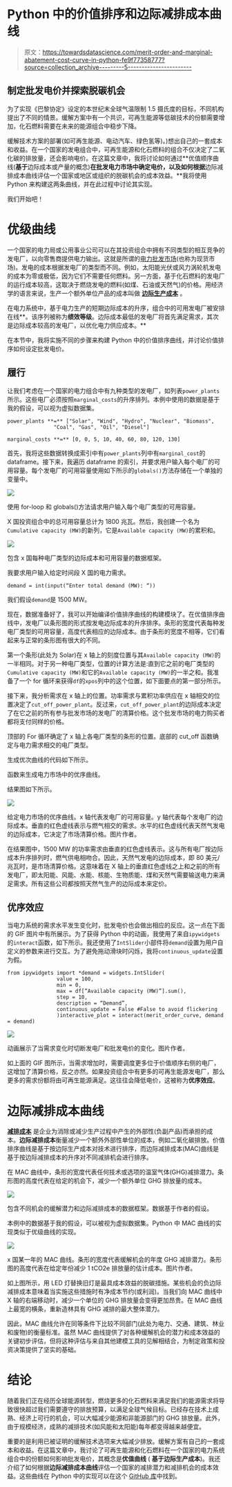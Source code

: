 # Python 中的价值排序和边际减排成本曲线

> 原文：<https://towardsdatascience.com/merit-order-and-marginal-abatement-cost-curve-in-python-fe9f77358777?source=collection_archive---------5----------------------->

## 制定批发电价并探索脱碳机会

为了实现《巴黎协定》设定的本世纪末全球气温限制 1.5 摄氏度的目标，不同机构提出了不同的情景。缓解方案中有一个共识，可再生能源等低碳技术的份额需要增加，化石燃料需要在未来的能源组合中稳步下降。

缓解技术方案的部署(如可再生能源、电动汽车、绿色氢等)。)想出自己的一套成本和收益。在一个国家的发电组合中，可再生能源和化石燃料的组合不仅决定了二氧化碳的排放量，还会影响电价。在这篇文章中，我将讨论如何通过**优值顺序曲线(**基于**边际成本或产量的概念)**在批发电力市场中确定电价，以及如何根据**边际减排成本曲线评估一个国家或地区或组织的脱碳机会的成本效益。**我将使用 Python 来构建这两条曲线，并在此过程中讨论其实现。

我们开始吧！

# 优级曲线

一个国家的电力局或公用事业公司可以在其投资组合中拥有不同类型的相互竞争的发电厂，以向零售商提供电力输出。这就是所谓的[电力批发市场](https://fsr.eui.eu/electricity-markets-in-the-eu/)(也称为现货市场)。发电的成本根据发电厂的类型而不同。例如，太阳能光伏或风力涡轮机发电的成本为零或极低，因为它们不需要任何燃料。另一方面，基于化石燃料的发电厂的运行成本较高，这取决于燃烧发电的燃料(如煤、石油或天然气)的价格。用经济学的语言来说，生产一个额外单位产品的成本叫做 [**边际生产成本**](https://www.investopedia.com/terms/m/marginalcostofproduction.asp) 。

在电力系统中，基于电力生产的短期边际成本的升序，组合中的可用发电厂被安排在线**。该序列被称为**绩效等级**。边际成本最低的发电厂将首先满足需求，其次是边际成本较高的发电厂，以优化电力供应成本。**

在本节中，我将实施不同的步骤来构建 Python 中的价值排序曲线，并讨论价值排序如何设定批发电价。

## 履行

让我们考虑在一个国家的电力组合中有九种类型的发电厂，如列表`power_plants`所示。这些电厂必须按照`marginal_costs`的升序排列。本例中使用的数据是基于我的假设，可以视为虚拟数据集。

```
power_plants **=** ["Solar", "Wind", "Hydro", "Nuclear", "Biomass",
               "Coal", "Gas", "Oil", "Diesel"]

marginal_costs **=** [0, 0, 5, 10, 40, 60, 80, 120, 130]
```

首先，我将这些数据转换成索引中有`power_plants`列中有`marginal_cost`的 dataframe。接下来，我遍历 dataframe 的索引，并要求用户输入每个电厂的可用容量。每个发电厂的可用容量使用如下所示的`globals()`方法存储在一个单独的变量中。

![](img/061b04228df965e1063c8eb8fb3aef2a.png)

使用 for-loop 和 globals()方法请求用户输入每个电厂类型的可用容量。

X 国投资组合中的总可用容量总计为 1800 兆瓦。然后，我创建一个名为`Cumulative capacity (MW)`的新列，它是`Available capacity (MW)`的累积和。

![](img/0da22a5c813ad97da26cbbb34569d4dd.png)

包含 x 国每种电厂类型的边际成本和可用容量的数据框架。

我要求用户输入给定时间段 X 国的电力需求。

```
demand = int(input(“Enter total demand (MW): “))
```

我们假设`demand`是 1500 MW。

现在，数据准备好了，我可以开始编译价值排序曲线的构建模块了。在优值排序曲线中，发电厂以条形图的形式按发电边际成本的升序排序。条形的宽度代表每种发电厂类型的可用容量，高度代表相应的边际成本。由于条形的宽度不相等，它们看起来与正常的条形图有很大的不同。

第一个条形(此处为 Solar)在 x 轴上的刻度位置与其`Available capacity (MW)`的一半相同。对于另一种电厂类型，位置的计算方法是:直到它之前的电厂类型的`Cumulative capacity (MW)`和它的`Available capacity (MW)`的一半之和。我准备了一个 for 循环来获得`df`的`xpos`列中的这个位置，如下面要点的第一部分所示。

接下来，我分析需求在 x 轴上的位置。功率需求与累积功率供应在 x 轴相交的位置决定了`cut_off_power_plant`。反过来，`cut_off_power_plant`的边际成本决定了在它之前的所有参与批发市场的发电厂的清算价格。这个批发市场的电力购买者都将支付同样的价格。

顶部的 For 循环确定了 x 轴上各电厂类型的条形的位置。底部的 cut_off 函数确定与电力需求相交的电厂类型。

生成优次曲线的代码如下所示。

函数来生成电力市场中的优序曲线。

结果图如下所示。

![](img/3e0c9356f87a66c253d7e113e33190bb.png)

给定电力市场的优序曲线。x 轴代表发电厂的可用容量。y 轴代表每个发电厂的边际成本。垂直的红色虚线表示与燃气相交的需求。水平的红色虚线代表天然气发电的边际成本，它决定了市场清算价格。图片作者。

在结果图中，1500 MW 的功率需求由垂直的红色虚线表示。这与所有电厂按边际成本升序排列时，燃气供电相吻合。因此，天然气发电的边际成本，即 80 美元/兆瓦时，是市场清算价格。这意味着在 X 轴上的垂直红色虚线之上和之前的所有发电厂，即太阳能、风能、水能、核能、生物质能、煤和天然气需要输送电力来满足需求。所有这些公司都按照天然气生产的边际成本来定价。

## 优序效应

当电力系统的需求水平发生变化时，批发电价也会做出相应的反应。这一点在下面的 GIF 图片中有所展示。为了获得 Python 中的动画，我使用了来自`ipywidgets`的`interact`函数，如下所示。我还使用了`IntSlider`小部件将`demand`设置为用户自定义的参数来进行交互。为了避免拖动滑块时闪烁，我将`continuous_update`设置为假。

```
from ipywidgets import *demand = widgets.IntSlider(
                value = 100,
                min = 0,
                max = df[“Available capacity (MW)”].sum(),
                step = 10, 
                description = “Demand”,
                continuous_update = False #False to avoid flickering
                )interactive_plot = interact(merit_order_curve, demand = demand)
```

![](img/5a158ddf3d28076cace00f181faf06d3.png)

动画展示了当需求变化时切断发电厂和批发电价的变化。图片作者。

如上面的 GIF 图所示，当需求增加时，需要调度更多位于价值顺序右侧的电厂，这增加了清算价格，反之亦然。如果投资组合中有更多的可再生能源发电厂，那么更多的需求份额将由可再生能源满足。这往往会降低电价，这被称为**优序效应**。

# 边际减排成本曲线

[**减排成本**](https://www.investopedia.com/terms/a/abatementcost.asp#:~:text=An%20abatement%20cost%20is%20a,negative%20byproducts%20created%20during%20production.&text=The%20most%20common%20scenario%20in,spills%2C%20whether%20accidental%20or%20intentional.) 是企业为消除或减少生产过程中产生的外部性(负副产品)而承担的成本。**边际减排成本**衡量减少一个额外外部性单位的成本，例如二氧化碳排放。价值排序曲线是基于按边际生产成本对技术进行排序，而边际减排成本(MAC)曲线是基于按边际减排成本的升序对不同减排机会进行排序。

在 MAC 曲线中，条形的宽度代表任何技术或选项的温室气体(GHG)减排潜力。条形图的高度代表在给定的机会下，减少一个额外单位 GHG 排放量的成本。

![](img/f4a43272fe18d9160d731320f4b3ad38.png)

包含不同机会的缓解潜力和边际减排成本的数据框架。数据基于作者的假设。

本例中的数据基于我的假设，可以被视为虚拟数据集。Python 中 MAC 曲线的实现类似于优级曲线的实现。

![](img/7b4f8adb0b41f2e0411de1dc0b719cae.png)

x 国某一年的 MAC 曲线。条形的宽度代表缓解机会的年度 GHG 减排潜力。条形图的高度代表在给定年份减少 1 tCO2e 排放量的估计成本。图片作者。

如上图所示，用 LED 灯替换旧灯是最具成本效益的脱碳措施。某些机会的负边际减排成本意味着当实施这些措施时有净成本节约(或利润)。当我们向 MAC 曲线中 X 轴的右端移动时，减少一个单位的 GHG 排放量会变得更加昂贵。在 MAC 曲线上最宽的横条，重新造林具有 GHG 减排的最大整体潜力。

因此，MAC 曲线允许在同等条件下比较不同部门(此处为电力、交通、建筑、林业和废物)的衡量标准。虽然 MAC 曲线提供了对各种缓解机会的潜力和成本效益的关键初步评估，但将这种评估与来自其他建模工具的见解相结合，为制定政策和投资决策提供了坚实的基础。

# 结论

随着我们正在经历全球能源转型，燃烧更多的化石燃料来满足我们的能源需求将导致很快超过我们需要遵守的排放预算，以满足全球气候目标。已经存在技术上成熟、经济上可行的机会，可以大幅减少能源和非能源部门的 GHG 排放量。此外，由于规模经济，成熟的减排技术(如风能和太阳能)每年都变得越来越便宜。

重要的是利用已被证明的缓解技术选项来大幅减少排放。缓解方案有自己的一套成本和收益。在这篇文章中，我讨论了可再生能源和化石燃料在一个国家的电力系统组合中的份额如何影响批发电价，其概念是**优值曲线** ( **基于边际生产成本**)。我还介绍了如何根据**边际减排成本曲线**评估一个国家的减排潜力和减排机会的成本效益。这些曲线在 Python 中的实现可以在这个 [GitHub 库](https://github.com/hbshrestha/Data_Analytics)中找到。